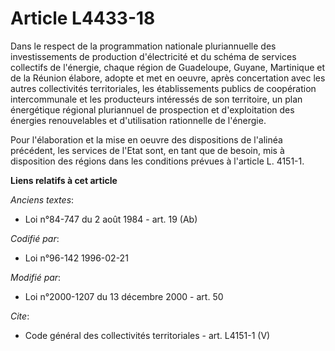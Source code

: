 # Article L4433-18

Dans le respect de la programmation nationale pluriannuelle des investissements de production d'électricité et du schéma de
services collectifs de l'énergie, chaque région de Guadeloupe, Guyane, Martinique et de la Réunion élabore, adopte et met en
oeuvre, après concertation avec les autres collectivités territoriales, les établissements publics de coopération
intercommunale et les producteurs intéressés de son territoire, un plan énergétique régional pluriannuel de prospection et
d'exploitation des énergies renouvelables et d'utilisation rationnelle de l'énergie. 

Pour l'élaboration et la mise en oeuvre des dispositions de l'alinéa précédent, les services de l'Etat sont, en tant que de
besoin, mis à disposition des régions dans les conditions prévues à l'article L. 4151-1.

**Liens relatifs à cet article**

_Anciens textes_:

  - Loi n°84-747 du 2 août 1984 - art. 19 (Ab)

_Codifié par_:

  - Loi n°96-142 1996-02-21

_Modifié par_:

  - Loi n°2000-1207 du 13 décembre 2000 - art. 50

_Cite_:

  - Code général des collectivités territoriales - art. L4151-1 (V)
